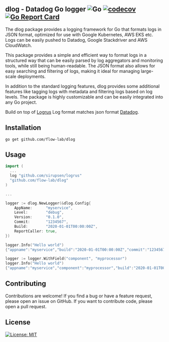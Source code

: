 ## dlog - Datadog Go logger ![Go](https://github.com/flow-lab/dlog/workflows/Go/badge.svg) [![codecov](https://codecov.io/gh/flow-lab/dlog/branch/master/graph/badge.svg)](https://codecov.io/gh/flow-lab/dlog) [![Go Report Card](https://goreportcard.com/badge/github.com/flow-lab/dlog)](https://goreportcard.com/report/github.com/flow-lab/dlog)

The dlog package provides a logging framework for Go that formats logs in JSON format, optimized for use with Google
Kubernetes, AWS EKS etc. Logs can be easily pushed to Datadog, Google Stackdriver and AWS CloudWatch.

This package provides a simple and efficient way to format logs in a structured way that can be easily parsed by log
aggregators and monitoring tools, while still being human-readable. The JSON format also allows for easy searching and
filtering of logs, making it ideal for managing large-scale deployments.

In addition to the standard logging features, dlog provides some additional features like tagging logs with metadata and
filtering logs based on log levels. The package is highly customizable and can be easily integrated into any Go project.

Build on top of [Logrus](https://github.com/sirupsen/logrus)
Log format matches json format [Datadog](https://docs.datadoghq.com/logs/).

## Installation

```shell
go get github.com/flow-lab/dlog
```

## Usage

```go
import (
  ...
  log "github.com/sirupsen/logrus"
  "github.com/flow-lab/dlog"
)

...

logger := dlog.NewLogger(&dlog.Config{
    AppName:      "myservice",
    Level:        "debug",
    Version:      "0.1.0",
    Commit:       "1234567",
    Build:        "2020-01-01T00:00:00Z",
    ReportCaller: true,
})

logger.Info("Hello world")
{"appname":"myservice","build":"2020-01-01T00:00:00Z","commit":"1234567","file":"/Users/test/dlog/main_test.go:82","func":"github.com/flow-lab/dlog.TestContextLogger.func2","level":"info","message":"Hello World","timestamp":"2023-01-09T16:17:36+01:00","version":"0.1.0"}

logger := logger.WithField("component", "myprocessor")
logger.Info("Hello world")
{"appname":"myservice","component":"myprocessor","build":"2020-01-01T00:00:00Z","commit":"1234567","file":"/Users/test/dlog/main_test.go:82","func":"github.com/flow-lab/dlog.TestContextLogger.func2","level":"info","message":"Hello World","timestamp":"2023-01-09T16:17:36+01:00","version":"0.1.0"}
```

## Contributing

Contributions are welcome! If you find a bug or have a feature request, please open an issue on GitHub. If you want to
contribute code, please open a pull request.

License
-------
[![License: MIT](https://img.shields.io/badge/License-mit-brightgreen.svg)](https://opensource.org/licenses/MIT)
